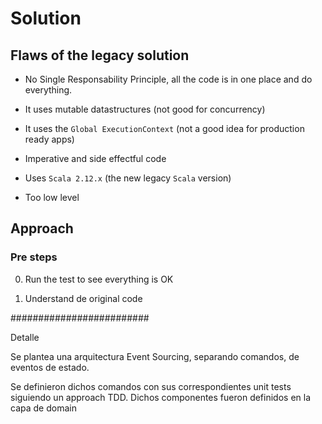 # Solution

## Flaws of the legacy solution

- No Single Responsability Principle, all the code is in one place and do everything.

- It uses mutable datastructures (not good for concurrency)

- It uses the `Global ExecutionContext` (not a good idea for production ready apps)

- Imperative and side effectful code

- Uses `Scala 2.12.x` (the new legacy `Scala` version)

- Too low level

## Approach

### Pre steps

0. Run the test to see everything is OK

1. Understand de original code

#########################

Detalle

Se plantea una arquitectura Event Sourcing, separando comandos, de eventos de estado.

Se definieron dichos comandos con sus correspondientes unit tests siguiendo un approach TDD. Dichos componentes fueron definidos en la capa de domain